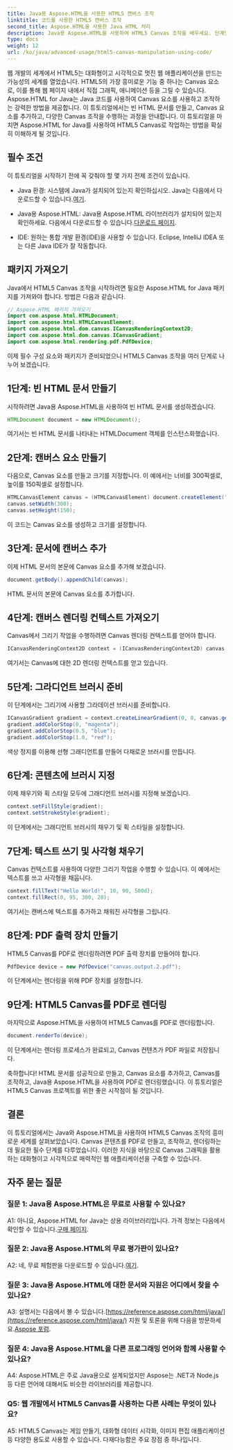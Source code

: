 ```yaml
---
title: Java용 Aspose.HTML을 사용한 HTML5 캔버스 조작
linktitle: 코드를 사용한 HTML5 캔버스 조작
second_title: Aspose.HTML을 사용한 Java HTML 처리
description: Java용 Aspose.HTML을 사용하여 HTML5 Canvas 조작을 배우세요. 단계별 안내로 대화형 그래픽을 만드세요.
type: docs
weight: 12
url: /ko/java/advanced-usage/html5-canvas-manipulation-using-code/
---
```

웹 개발의 세계에서 HTML5는 대화형이고 시각적으로 멋진 웹 애플리케이션을 만드는 가능성의 세계를 열었습니다. HTML5의 가장 흥미로운 기능 중 하나는 Canvas 요소로, 이를 통해 웹 페이지 내에서 직접 그래픽, 애니메이션 등을 그릴 수 있습니다. Aspose.HTML for Java는 Java 코드를 사용하여 Canvas 요소를 사용하고 조작하는 강력한 방법을 제공합니다. 이 튜토리얼에서는 빈 HTML 문서를 만들고, Canvas 요소를 추가하고, 다양한 Canvas 조작을 수행하는 과정을 안내합니다. 이 튜토리얼을 마치면 Aspose.HTML for Java를 사용하여 HTML5 Canvas로 작업하는 방법을 확실히 이해하게 될 것입니다.

## 필수 조건

이 튜토리얼을 시작하기 전에 꼭 갖춰야 할 몇 가지 전제 조건이 있습니다.

-  Java 환경: 시스템에 Java가 설치되어 있는지 확인하십시오. Java는 다음에서 다운로드할 수 있습니다.[여기](https://www.java.com/download/).

-  Java용 Aspose.HTML: Java용 Aspose.HTML 라이브러리가 설치되어 있는지 확인하세요. 다음에서 다운로드할 수 있습니다.[다운로드 페이지](https://releases.aspose.com/html/java/).

- IDE: 원하는 통합 개발 환경(IDE)을 사용할 수 있습니다. Eclipse, IntelliJ IDEA 또는 다른 Java IDE가 잘 작동합니다.

## 패키지 가져오기

Java에서 HTML5 Canvas 조작을 시작하려면 필요한 Aspose.HTML for Java 패키지를 가져와야 합니다. 방법은 다음과 같습니다.

```java
// Aspose.HTML 패키지 가져오기
import com.aspose.html.HTMLDocument;
import com.aspose.html.HTMLCanvasElement;
import com.aspose.html.dom.canvas.ICanvasRenderingContext2D;
import com.aspose.html.dom.canvas.ICanvasGradient;
import com.aspose.html.rendering.pdf.PdfDevice;
```

이제 필수 구성 요소와 패키지가 준비되었으니 HTML5 Canvas 조작을 여러 단계로 나누어 보겠습니다.

## 1단계: 빈 HTML 문서 만들기

시작하려면 Java용 Aspose.HTML을 사용하여 빈 HTML 문서를 생성하겠습니다.

```java
HTMLDocument document = new HTMLDocument();
```

여기서는 빈 HTML 문서를 나타내는 HTMLDocument 객체를 인스턴스화했습니다.

## 2단계: 캔버스 요소 만들기

다음으로, Canvas 요소를 만들고 크기를 지정합니다. 이 예에서는 너비를 300픽셀로, 높이를 150픽셀로 설정합니다.

```java
HTMLCanvasElement canvas = (HTMLCanvasElement) document.createElement("canvas");
canvas.setWidth(300);
canvas.setHeight(150);
```

이 코드는 Canvas 요소를 생성하고 크기를 설정합니다.

## 3단계: 문서에 캔버스 추가

이제 HTML 문서의 본문에 Canvas 요소를 추가해 보겠습니다.

```java
document.getBody().appendChild(canvas);
```

HTML 문서의 본문에 Canvas 요소를 추가합니다.

## 4단계: 캔버스 렌더링 컨텍스트 가져오기

Canvas에서 그리기 작업을 수행하려면 Canvas 렌더링 컨텍스트를 얻어야 합니다.

```java
ICanvasRenderingContext2D context = (ICanvasRenderingContext2D) canvas.getContext("2d");
```

여기서는 Canvas에 대한 2D 렌더링 컨텍스트를 얻고 있습니다.

## 5단계: 그라디언트 브러시 준비

이 단계에서는 그리기에 사용할 그라데이션 브러시를 준비합니다.

```java
ICanvasGradient gradient = context.createLinearGradient(0, 0, canvas.getWidth(), 0);
gradient.addColorStop(0, "magenta");
gradient.addColorStop(0.5, "blue");
gradient.addColorStop(1.0, "red");
```

색상 정지를 이용해 선형 그래디언트를 만들어 다채로운 브러시를 만듭니다.

## 6단계: 콘텐츠에 브러시 지정

이제 채우기와 획 스타일 모두에 그래디언트 브러시를 지정해 보겠습니다.

```java
context.setFillStyle(gradient);
context.setStrokeStyle(gradient);
```

이 단계에서는 그래디언트 브러시의 채우기 및 획 스타일을 설정합니다.

## 7단계: 텍스트 쓰기 및 사각형 채우기

Canvas 컨텍스트를 사용하여 다양한 그리기 작업을 수행할 수 있습니다. 이 예에서는 텍스트를 쓰고 사각형을 채웁니다.

```java
context.fillText("Hello World!", 10, 90, 500d);
context.fillRect(0, 95, 300, 20);
```

여기서는 캔버스에 텍스트를 추가하고 채워진 사각형을 그립니다.

## 8단계: PDF 출력 장치 만들기

HTML5 Canvas를 PDF로 렌더링하려면 PDF 출력 장치를 만들어야 합니다.

```java
PdfDevice device = new PdfDevice("canvas.output.2.pdf");
```

이 단계에서는 렌더링을 위해 PDF 장치를 설정합니다.

## 9단계: HTML5 Canvas를 PDF로 렌더링

마지막으로 Aspose.HTML을 사용하여 HTML5 Canvas를 PDF로 렌더링합니다.

```java
document.renderTo(device);
```

이 단계에서는 렌더링 프로세스가 완료되고, Canvas 컨텐츠가 PDF 파일로 저장됩니다.

축하합니다! HTML 문서를 성공적으로 만들고, Canvas 요소를 추가하고, Canvas를 조작하고, Java용 Aspose.HTML을 사용하여 PDF로 렌더링했습니다. 이 튜토리얼은 HTML5 Canvas 프로젝트를 위한 좋은 시작점이 될 것입니다.

## 결론

이 튜토리얼에서는 Java와 Aspose.HTML을 사용하여 HTML5 Canvas 조작의 흥미로운 세계를 살펴보았습니다. Canvas 콘텐츠를 PDF로 만들고, 조작하고, 렌더링하는 데 필요한 필수 단계를 다루었습니다. 이러한 지식을 바탕으로 Canvas 그래픽을 활용하는 대화형이고 시각적으로 매력적인 웹 애플리케이션을 구축할 수 있습니다.

## 자주 묻는 질문

### 질문 1: Java용 Aspose.HTML은 무료로 사용할 수 있나요?

 A1: 아니요, Aspose.HTML for Java는 상용 라이브러리입니다. 가격 정보는 다음에서 확인할 수 있습니다.[구매 페이지](https://purchase.aspose.com/buy).

### 질문 2: Java용 Aspose.HTML의 무료 평가판이 있나요?

 A2: 네, 무료 체험판을 다운로드할 수 있습니다.[여기](https://releases.aspose.com/).

### 질문 3: Java용 Aspose.HTML에 대한 문서와 지원은 어디에서 찾을 수 있나요?

 A3: 설명서는 다음에서 볼 수 있습니다.[https://reference.aspose.com/html/java/](https://reference.aspose.com/html/java/) 지원 및 토론을 위해 다음을 방문하세요.[Aspose 포럼](https://forum.aspose.com/).

### 질문 4: Java용 Aspose.HTML을 다른 프로그래밍 언어와 함께 사용할 수 있나요?

A4: Aspose.HTML은 주로 Java용으로 설계되었지만 Aspose는 .NET과 Node.js 등 다른 언어에 대해서도 비슷한 라이브러리를 제공합니다.

### Q5: 웹 개발에서 HTML5 Canvas를 사용하는 다른 사례는 무엇이 있나요?

A5: HTML5 Canvas는 게임 만들기, 대화형 데이터 시각화, 이미지 편집 애플리케이션 등 다양한 용도로 사용할 수 있습니다. 다재다능함은 주요 장점 중 하나입니다.